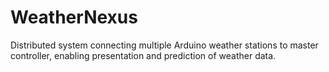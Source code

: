 # WeatherNexus
Distributed system connecting multiple Arduino weather stations to master controller, enabling presentation and prediction of weather data.
